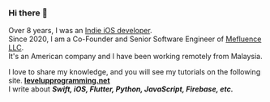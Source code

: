 ### Hi there 👋
Over 8 years, I was an [Indie iOS developer](https://ithinkdiff.net/).<br />Since 2020, I am a Co-Founder and Senior Software Engineer of [Mefluence LLC](https://www.mefluence.com/).<br />It's an American company and I have been working remotely from Malaysia.

I love to share my knowledge, and you will see my tutorials on the following site. **[levelupprogramming.net](https://levelupprogramming.net)**<br />
I write about ***Swift, iOS, Flutter, Python, JavaScript, Firebase, etc.***

